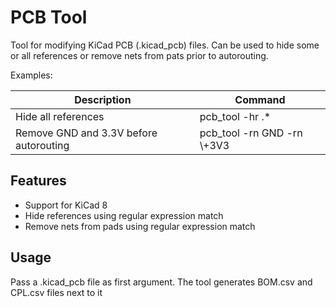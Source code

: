 # PCB Tool

Tool for modifying KiCad PCB (.kicad_pcb) files.
Can be used to hide some or all references or remove nets from pats prior to autorouting.

Examples:

| Description                            | Command
|----------------------------------------|-----------------
| Hide all references                    | pcb_tool -hr .*
| Remove GND and 3.3V before autorouting | pcb_tool -rn GND -rn \\+3V3

## Features
* Support for KiCad 8
* Hide references using regular expression match
* Remove nets from pads using regular expression match

## Usage
Pass a .kicad_pcb file as first argument. The tool generates BOM.csv and CPL.csv files next to it
